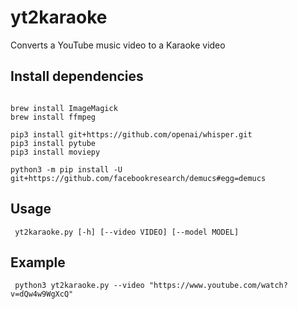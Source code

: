 # yt2karaoke
Converts a YouTube music video to a Karaoke video


## Install dependencies

```Shell

brew install ImageMagick
brew install ffmpeg

pip3 install git+https://github.com/openai/whisper.git
pip3 install pytube
pip3 install moviepy

python3 -m pip install -U git+https://github.com/facebookresearch/demucs#egg=demucs

```

## Usage

```Shell
 yt2karaoke.py [-h] [--video VIDEO] [--model MODEL]
```

 ## Example

```Shell
 python3 yt2karaoke.py --video "https://www.youtube.com/watch?v=dQw4w9WgXcQ"
 ```
